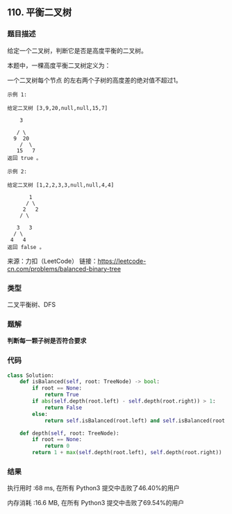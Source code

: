 ## 110. 平衡二叉树



### 题目描述

给定一个二叉树，判断它是否是高度平衡的二叉树。

本题中，一棵高度平衡二叉树定义为：

一个二叉树每个节点 的左右两个子树的高度差的绝对值不超过1。

```
示例 1:

给定二叉树 [3,9,20,null,null,15,7]

    3

   / \
  9  20
    /  \
   15   7
返回 true 。

示例 2:

给定二叉树 [1,2,2,3,3,null,null,4,4]

       1
      / \
     2   2
    / \

   3   3
  / \
 4   4
返回 false 。
```



来源：力扣（LeetCode）
链接：https://leetcode-cn.com/problems/balanced-binary-tree

### 类型

二叉平衡树、DFS



### 题解

**判断每一颗子树是否符合要求**



### 代码

```python
class Solution:
    def isBalanced(self, root: TreeNode) -> bool:
    	if root == None:
    		return True
    	if abs(self.depth(root.left) - self.depth(root.right)) > 1:
    		return False
    	else:
    		return self.isBalanced(root.left) and self.isBalanced(root.right)

    def depth(self, root: TreeNode):
    	if root == None:
    		return 0
    	return 1 + max(self.depth(root.left), self.depth(root.right))
```



### 结果

执行用时 :68 ms, 在所有 Python3 提交中击败了46.40%的用户

内存消耗 :16.6 MB, 在所有 Python3 提交中击败了69.54%的用户